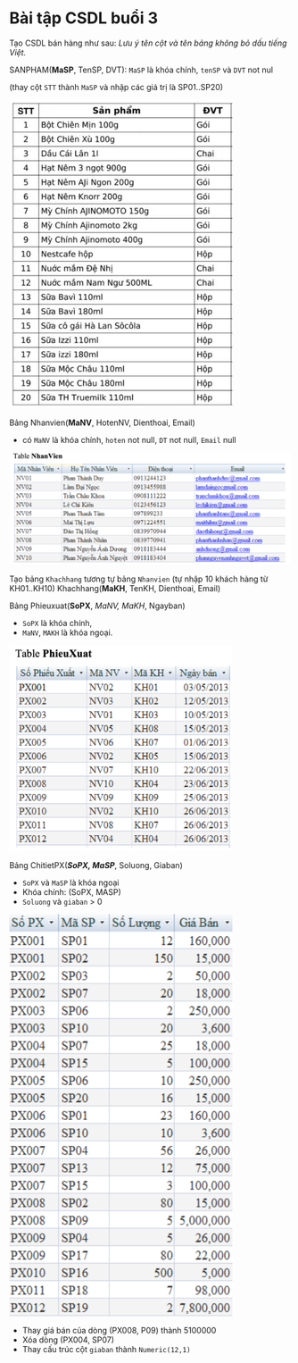 # Bài tập CSDL buổi 3
Tạo CSDL bán hàng như sau: *Lưu ý tên cột và tên bảng không bỏ dấu tiếng Việt.*

SANPHAM(**MaSP**, TenSP, DVT): `MaSP` là khóa chính, `tenSP` và `DVT` not nul

(thay cột `STT` thành `MaSP` và nhập các giá trị là SP01..SP20)

<img src="image1.png" width="400">

Bảng Nhanvien(**MaNV**, HotenNV, Dienthoai, Email)
- có `MaNV` là khóa chính, `hoten` not null, `DT` not null, `Email` null

<img src="image2.png">

Tạo bảng `Khachhang` tương tự bảng `Nhanvien` (tự nhập 10 khách hàng từ KH01..KH10)
Khachhang(**MaKH**, TenKH, Dienthoai, Email)

Bảng Phieuxuat(**SoPX**, *MaNV, MaKH*, Ngayban)
- `SoPX` là khóa chính, 
- `MaNV`, `MAKH` là khóa ngoại.

<img src="image3.png" width="400">

Bảng ChitietPX(***SoPX, MaSP***, Soluong, Giaban)
- `SoPX` và `MaSP` là khóa ngoại
- Khóa chính: (SoPX, MASP)
- `Soluong` và `giaban` > 0

<img src="image4.png" width="400">

- Thay giá bán của dòng (PX008, P09) thành 5100000
- Xóa dòng (PX004, SP07)
- Thay cấu trúc cột `giaban` thành `Numeric(12,1)`

